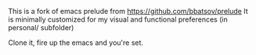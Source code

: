 This is a fork of emacs prelude from https://github.com/bbatsov/prelude
It is minimally customized for my visual and functional preferences (in personal/ subfolder)



Clone it, fire up the emacs and you're set.
